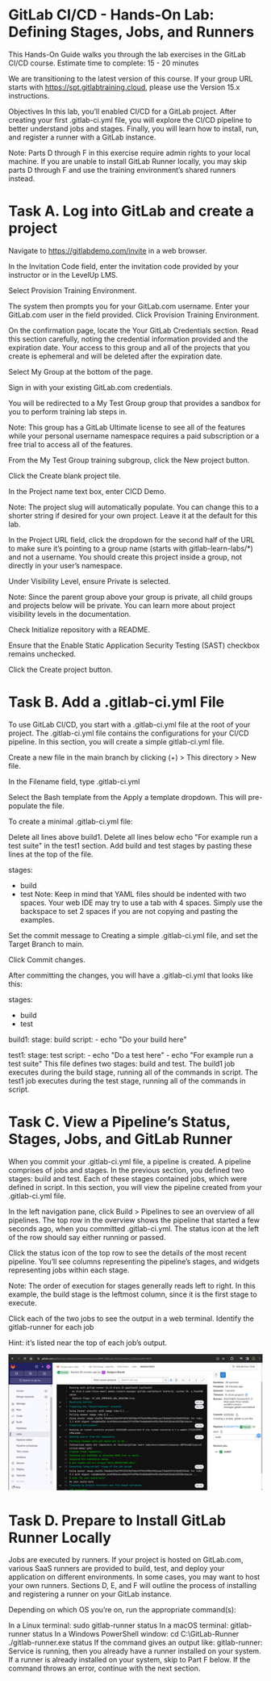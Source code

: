 # GitLab CI/CD - Hands-On Lab: Defining Stages, Jobs, and Runners
This Hands-On Guide walks you through the lab exercises in the GitLab CI/CD course.
Estimate time to complete: 15 - 20 minutes

We are transitioning to the latest version of this course. If your group URL starts with https://spt.gitlabtraining.cloud, please use the Version 15.x instructions.

Objectives
In this lab, you’ll enabled CI/CD for a GitLab project. After creating your first .gitlab-ci.yml file, you will explore the CI/CD pipeline to better understand jobs and stages. Finally, you will learn how to install, run, and register a runner with a GitLab instance.

Note: Parts D through F in this exercise require admin rights to your local machine. If you are unable to install GitLab Runner locally, you may skip parts D through F and use the training environment’s shared runners instead.

# Task A. Log into GitLab and create a project
Navigate to https://gitlabdemo.com/invite in a web browser.

In the Invitation Code field, enter the invitation code provided by your instructor or in the LevelUp LMS.

Select Provision Training Environment.

The system then prompts you for your GitLab.com username. Enter your GitLab.com user in the field provided. Click Provision Training Environment.

On the confirmation page, locate the Your GitLab Credentials section. Read this section carefully, noting the credential information provided and the expiration date. Your access to this group and all of the projects that you create is ephemeral and will be deleted after the expiration date.

Select My Group at the bottom of the page.

Sign in with your existing GitLab.com credentials.

You will be redirected to a My Test Group group that provides a sandbox for you to perform training lab steps in.

Note: This group has a GitLab Ultimate license to see all of the features while your personal username namespace requires a paid subscription or a free trial to access all of the features.

From the My Test Group training subgroup, click the New project button.

Click the Create blank project tile.

In the Project name text box, enter CICD Demo.

Note: The project slug will automatically populate. You can change this to a shorter string if desired for your own project. Leave it at the default for this lab.

In the Project URL field, click the dropdown for the second half of the URL to make sure it’s pointing to a group name (starts with gitlab-learn-labs/*) and not a username. You should create this project inside a group, not directly in your user’s namespace.

Under Visibility Level, ensure Private is selected.

Note: Since the parent group above your group is private, all child groups and projects below will be private. You can learn more about project visibility levels in the documentation.

Check Initialize repository with a README.

Ensure that the Enable Static Application Security Testing (SAST) checkbox remains unchecked.

Click the Create project button.

# Task B. Add a .gitlab-ci.yml File
To use GitLab CI/CD, you start with a .gitlab-ci.yml file at the root of your project. The .gitlab-ci.yml file contains the configurations for your CI/CD pipeline. In this section, you will create a simple gitlab-ci.yml file.

Create a new file in the main branch by clicking (+) > This directory > New file.

In the Filename field, type .gitlab-ci.yml

Select the Bash template from the Apply a template dropdown. This will pre-populate the file.

To create a minimal .gitlab-ci.yml file:

Delete all lines above build1.
Delete all lines below echo "For example run a test suite" in the test1 section.
Add build and test stages by pasting these lines at the top of the file.

stages:
  - build
  - test
Note: Keep in mind that YAML files should be indented with two spaces. Your web IDE may try to use a tab with 4 spaces. Simply use the backspace to set 2 spaces if you are not copying and pasting the examples.

Set the commit message to Creating a simple .gitlab-ci.yml file, and set the Target Branch to main.

Click Commit changes.

After committing the changes, you will have a .gitlab-ci.yml that looks like this:

stages:
- build
- test

build1:
  stage: build
  script:
    - echo "Do your build here"

test1:
    stage: test
    script:
        - echo "Do a test here"
        - echo "For example run a test suite"
This file defines two stages: build and test. The build1 job executes during the build stage, running all of the commands in script. The test1 job executes during the test stage, running all of the commands in script.


# Task C. View a Pipeline’s Status, Stages, Jobs, and GitLab Runner
When you commit your .gitlab-ci.yml file, a pipeline is created. A pipeline comprises of jobs and stages. In the previous section, you defined two stages: build and test. Each of these stages contained jobs, which were defined in script. In this section, you will view the pipeline created from your .gitlab-ci.yml file.

In the left navigation pane, click Build > Pipelines to see an overview of all pipelines. The top row in the overview shows the pipeline that started a few seconds ago, when you committed .gitlab-ci.yml. The status icon at the left of the row should say either running or passed.

Click the status icon of the top row to see the details of the most recent pipeline. You’ll see columns representing the pipeline’s stages, and widgets representing jobs within each stage.

Note: The order of execution for stages generally reads left to right. In this example, the build stage is the leftmost column, since it is the first stage to execute.

Click each of the two jobs to see the output in a web terminal. Identify the gitlab-runner for each job

Hint: it’s listed near the top of each job’s output.

![alt text](image.png)



# Task D. Prepare to Install GitLab Runner Locally
Jobs are executed by runners. If your project is hosted on GitLab.com, various SaaS runners are provided to build, test, and deploy your application on different environments. In some cases, you may want to host your own runners. Sections D, E, and F will outline the process of installing and registering a runner on your GitLab instance.

Depending on which OS you’re on, run the appropriate command(s):

In a Linux terminal:
sudo gitlab-runner status
In a macOS terminal:
gitlab-runner status
In a Windows PowerShell window:
cd C:\GitLab-Runner
./gitlab-runner.exe status
If the command gives an output like: gitlab-runner: Service is running, then you already have a runner installed on your system. If a runner is already installed on your system, skip to Part F below. If the command throws an error, continue with the next section.






